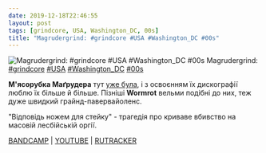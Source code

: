 ```yaml
---
date: 2019-12-18T22:46:55
layout: post
tags: [grindcore, USA, Washington_DC, 00s]
title: "Magrudergrind: #grindcore #USA #Washington_DC #00s"
---
```

![Magrudergrind: #grindcore #USA #Washington_DC #00s](https://res.cloudinary.com/vast-space-unexplored/image/upload/q_auto,dpr_auto,w_auto/photos/photo_822_18-12-2019_22-46-55.jpg)
Magrudergrind: [#grindcore](/tags/#grindcore) [#USA](/tags/#USA) [#Washington_DC](/tags/#Washington_DC) [#00s](/tags/#00s)

**М&#39;ясорубка Маґрудера** тут [уже була](/2019-11-22-magrudergrind--grindcore-usa-washington-dc-00s), і з освоєнням їх дискографії люблю їх більше й більше. Пізніші **Wormrot** вельми подібні до них, теж дуже швидкий грайнд-павервайоленс.

&quot;Відповідь ножем для стейку&quot; - трагедія про криваве вбивство на масовій лесбійській оргії.

[BANDCAMP](https://music.tolivealie.com/album/sixty-two-trax-of-thrash-cd) \| [YOUTUBE](https://www.youtube.com/playlist?list=PL6F10C3C593A24884) \| [RUTRACKER](https://rutracker.org/forum/viewtopic.php?t=4037917)